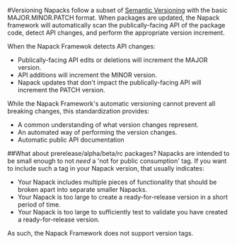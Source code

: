 #Versioning
Napacks follow a subset of [Semantic Versioning](http://semver.org/) with the basic MAJOR.MINOR.PATCH format.
When packages are updated, the Napack framework will automatically scan the publically-facing API of the package code, detect API changes, and perform the appropriate version increment.

When the Napack Framewok detects API changes:
* Publically-facing API edits or deletions will increment the MAJOR version.
* API additions will increment the MINOR version.
* Napack updates that don't impact the publically-facing API will increment the PATCH version.

While the Napack Framework's automatic versioning cannot prevent all breaking changes, this standardization provides:

* A common understanding of what version changes represent.
* An automated way of performing the version changes.
* Automatic public API documentation

##What about prerelease/alpha/beta/rc packages?
Napacks are intended to be small enough to not *need* a 'not for public consumption' tag. If you want to include such a tag in your Napack version, that usually indicates:

* Your Napack includes multiple pieces of functionality that should be broken apart into separate smaller Napacks.
* Your Napack is too large to create a ready-for-release version in a short period of time.
* Your Napack is too large to sufficiently test to validate you have created a ready-for-release version.

As such, the Napack Framework does not support version tags.
